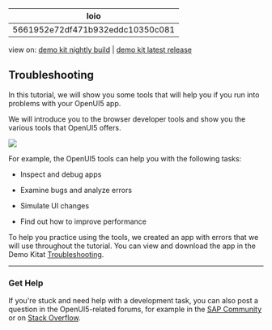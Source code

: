 <!-- loio5661952e72df471b932eddc10350c081 -->

| loio |
| -----|
| 5661952e72df471b932eddc10350c081 |

<div id="loio">

view on: [demo kit nightly build](https://openui5nightly.hana.ondemand.com/#/topic/5661952e72df471b932eddc10350c081) | [demo kit latest release](https://openui5.hana.ondemand.com/#/topic/5661952e72df471b932eddc10350c081)</div>

## Troubleshooting

In this tutorial, we will show you some tools that will help you if you run into problems with your OpenUI5 app.

We will introduce you to the browser developer tools and show you the various tools that OpenUI5 offers.

![](loio58e6ffb98c27400fa004303049244c38_LowRes.png)

For example, the OpenUI5 tools can help you with the following tasks:

-   Inspect and debug apps

-   Examine bugs and analyze errors

-   Simulate UI changes

-   Find out how to improve performance


To help you practice using the tools, we created an app with errors that we will use throughout the tutorial. You can view and download the app in the Demo Kitat [Troubleshooting](https://openui5.hana.ondemand.com/explored.html#/sample/sap.ui.core.tutorial.troubleshooting.01/preview).

***

<a name="loio5661952e72df471b932eddc10350c081__section_Troubleshooting_Get_Help"/>

### Get Help

If you're stuck and need help with a development task, you can also post a question in the OpenUI5-related forums, for example in the [SAP Community](https://www.sap.com/community/topic/ui5.html) or on [Stack Overflow](https://stackoverflow.com/search?q=sapui5).

